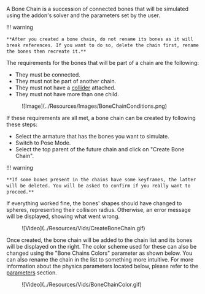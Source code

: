 A Bone Chain is a succession of connected bones that will be simulated using the addon's solver and the parameters set by the user.

!!! warning

    **After you created a bone chain, do not rename its bones as it will break references. If you want to do so, delete the chain first, rename the bones then recreate it.**

The requirements for the bones that will be part of a chain are the following:

* They must be connected.
* They must not be part of another chain.
* They must not have a [collider](../collider/basics.md) attached.
* They must not have more than one child.

<figure markdown>
  ![Image](../Resources/Images/BoneChainConditions.png)
</figure>

If these requirements are all met, a bone chain can be created by following these steps:

* Select the armature that has the bones you want to simulate.
* Switch to Pose Mode.
* Select the top parent of the future chain and click on "Create Bone Chain".

!!! warning

    **If some bones present in the chains have some keyframes, the latter will be deleted. You will be asked to confirm if you really want to proceed.**

If everything worked fine, the bones' shapes should have changed to spheres, representing their collision radius. Otherwise, an error message will be displayed, showing what went wrong.

<figure markdown>
  ![Video](../Resources/Vids/CreateBoneChain.gif)
</figure>

Once created, the bone chain will be added to the chain list and its bones will be displayed on the right. The color scheme used for these can also be changed using the "Bone Chains Colors" parameter as shown below. You can also rename the chain in the list to something more intuitive. For more information about the physics parameters located below, please refer to the [parameters](parameters.md) section.

<figure markdown>
  ![Video](../Resources/Vids/BoneChainColor.gif)
</figure>



